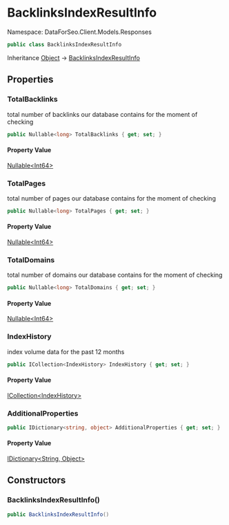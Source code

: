# BacklinksIndexResultInfo

Namespace: DataForSeo.Client.Models.Responses

```csharp
public class BacklinksIndexResultInfo
```

Inheritance [Object](https://docs.microsoft.com/en-us/dotnet/api/system.object) → [BacklinksIndexResultInfo](./dataforseo.client.models.responses.backlinksindexresultinfo.md)

## Properties

### **TotalBacklinks**

total number of backlinks our database contains for the moment of checking

```csharp
public Nullable<long> TotalBacklinks { get; set; }
```

#### Property Value

[Nullable&lt;Int64&gt;](https://docs.microsoft.com/en-us/dotnet/api/system.nullable-1)<br>

### **TotalPages**

total number of pages our database contains for the moment of checking

```csharp
public Nullable<long> TotalPages { get; set; }
```

#### Property Value

[Nullable&lt;Int64&gt;](https://docs.microsoft.com/en-us/dotnet/api/system.nullable-1)<br>

### **TotalDomains**

total number of domains our database contains for the moment of checking

```csharp
public Nullable<long> TotalDomains { get; set; }
```

#### Property Value

[Nullable&lt;Int64&gt;](https://docs.microsoft.com/en-us/dotnet/api/system.nullable-1)<br>

### **IndexHistory**

index volume data for the past 12 months

```csharp
public ICollection<IndexHistory> IndexHistory { get; set; }
```

#### Property Value

[ICollection&lt;IndexHistory&gt;](./dataforseo.client.models.indexhistory.md)<br>

### **AdditionalProperties**

```csharp
public IDictionary<string, object> AdditionalProperties { get; set; }
```

#### Property Value

[IDictionary&lt;String, Object&gt;](https://docs.microsoft.com/en-us/dotnet/api/system.collections.generic.idictionary-2)<br>

## Constructors

### **BacklinksIndexResultInfo()**

```csharp
public BacklinksIndexResultInfo()
```

